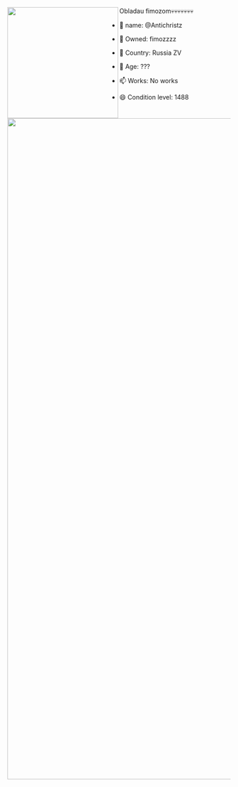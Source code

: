 <img align="left" src="https://media.discordapp.net/attachments/1236751716263919746/1296528307596038297/ded.jpg?ex=67129d94&is=67114c14&hm=367720bb365b26d599c4e2ea0d508bf9d8d8bfa612334b9c753a47042b6853ce&=&format=webp&width=502&height=669" width="250"> Obladau fimozom💀💀💀💀💀💀💀

- 👋 name: @Antichristz

- 👀 Owned: fimozzzz
                                                                                                                         
- 🌱 Country: Russia ZV
                                                                                                                                            
- 💞️ Age: ???
                                                                                                                                 
- 📫 Works: No works
  
- 😄 Condition level: 1488

<img align="left" src="https://media.discordapp.net/attachments/1236751716263919746/1296529670644437033/629520_screenshots_20210920163108_1.jpg?ex=67129ed9&is=67114d59&hm=0605d51b025dbe54f8e70fb9266710dee7461d6f42a116ee10d5aa9ea94a7e7f&=&format=webp&width=1189&height=669" width="1488">
<!---
Antichristz/Antichristz is a ✨ special ✨ repository because its `README.md` (this file) appears on your GitHub profile.
You can click the Preview link to take a look at your changes.
--->
